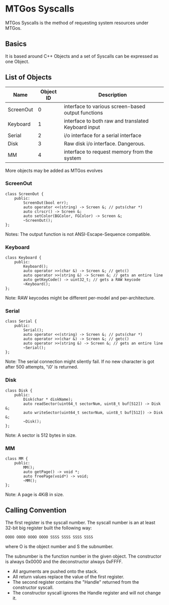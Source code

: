 # MTGos Syscalls
MTGos Syscalls is the method of  requesting system resources under MTGos.
## Basics
It is based around C++ Objects and a set of Syscalls can be expressed as one Object. 
## List of Objects
| Name      |  Object ID | Description         |
|-----------|------------|---------------------|
| ScreenOut |  0         | interface to various screen-based output functions |
| Keyboard  | 1          | interface to both raw and translated Keyboard input |
| Serial    | 2          | i/o interface for a serial interface                |
| Disk     | 3           | Raw disk i/o interface. Dangerous.                  |
| MM       | 4           | interface to request memory from the system         |

More objects may be added as MTGos evolves

### ScreenOut
    class ScreenOut {
        public:
            ScreenOut(bool err);
            auto operator <<(string) -> Screen &; // puts(char *)
            auto clrscr() -> Screen &;
            auto setColor(BGColor, FGColor) -> Screen &;
            ~ScreenOut();
    };
Notes: The output function is not ANSI-Escape-Sequence compatible.

### Keyboard
    class Keyboard {
        public:
            Keyboard();
            auto operator >>(char &) -> Screen &; // getc()
            auto operator >>(string &) -> Screen &; // gets an entire line
            auto getKeyCode() -> uint32_t; // gets a RAW keycode
            ~Keyboard();
    };
Note: RAW keycodes might be different per-model and per-architecture.

### Serial
    class Serial {
        public:
            Serial();
            auto operator <<(string) -> Screen &; // puts(char *)
            auto operator >>(char &) -> Screen &; // getc()
            auto operator >>(string &) -> Screen &; // gets an entire line
            ~Serial();
    };
    
Note: The serial connection might silently fail. If no new character is got after 500 attempts, '\0' is returned.

### Disk
    class Disk {
        public:
            Disk(char * diskName);
            auto readSector(uint64_t sectorNum, uint8_t buf[512]) -> Disk &;
            auto writeSector(uint64_t sectorNum, uint8_t buf[512]) -> Disk &;
            ~Disk();
    };
Note: A sector is 512 bytes in size.

### MM
    class MM {
        public:
            MM();
            auto getPage() -> void *;
            auto freePage(void*) -> void;
            ~MM();
    };
Note: A page is 4KiB in size.

## Calling Convention
The first register is the syscall number. The syscall number is an at least 32-bit big register built the following way:

    OOOO OOOO OOOO OOOO SSSS SSSS SSSS SSSS
where O is the object number and S the subnumber.

The subnumber is the function number in the given object. The constructor is always 0x0000 and the deconstructor always 0xFFFF.

* All arguments are pushed onto the stack.
* All return values replace the value of the first register.
* The second register contains the "Handle" returned from the constructor syscall.
* The constructor syscall ignores the Handle register and will not change it.
